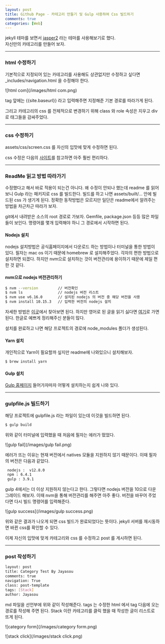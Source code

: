 ```yaml
---
layout: post
title: Github Page - 카테고리 만들기 및 Gulp 사용하여 Css 빌드하기 
comments: true
categories: [Web]
---
```


jekyll 테마를 보면서 [jasper2](https://github.com/jekyller/jasper2) 라는 테마를 사용해보기로 했다.  
자신만의 카테고리를 만들어 보자.

<hr>

### html 수정하기
기본적으로 지정되어 있는 카테고리를 사용해도 상관없지만 수정하고 싶다면 _includes/navigation.html 을 수정해야 한다. 

![html com](/images/html com.png)

tag 앞에는 {{site.baseurl}} 라고 입력해주면 지정해준 기본 경로를 따라가게 된다. 

그리고 카테고리의 css 를 전체적으로 변경하기 위해 class 와 role 속성은 지우고 div 로 태그들을 감싸주었다.


<hr>

### css 수정하기
assets/css/screen.css 를 자신의 입맛에 맞게 수정하면 된다. 

css 수정은 다음의 [사이트](http://jsfiddle.net/SRV36/1633/)를 참고하면 아주 훨씬 편리하다.

<hr>

### ReadMe 읽고 방법 따라가기 
수정했다고 해서 바로 적용이 되는건 아니다. 왜 수정이 안되나 했는데 readme 를 읽어보니 Gulp 라는 패키지로 css 를 빌드한다. 빌드를 하고 나면 assets/built/... 안에 빌드된 css 가 생기게 된다. 정확한 동작방법은 모르지만 일단은 readme에서 알려주는 방법을 차근차근 따라가 보자.

git에서 내려받은 소스의 root 경로로 가보자. Gemfile, package.json 등등 많은 파일들이 보인다. 명령어를 몇개 입력해야 하니 그 경로에서 시작하면 된다.   

#### Nodejs 설치

nodejs 설치방법은 공식홈페이지에서 다운로드 하는 방법이나 터미널을 통한 방법이 있다.
필자는 mac os 이기 때문에 homebrew 로 설치해주었다. 각자의 편한 방법으로 설치하면 되겠다. 하지만 nvm으로 설치하는 것이 버전관리에 용이하기 때문에 제일 편한 것 같다.

#### nvm으로 nodejs 버전관리하기 

~~~bash
$ nvm --version         // 버전확인
$ nvm ls                // nodejs 버전 리스트
$ nvm use v6.16.0       // 설치된 nodejs 의 버전 중 해당 버전을 사용
$ nvm install 10.15.3   // 입력한 버전의 nodejs 설치
~~~

자세한 방법은 [이곳](https://github.com/nvm-sh/nvm/blob/master/README.md)에서 찾아보면 된다. 하지만 영어로 된 글을 읽기 싫다면 [여기](https://heropy.blog/2018/02/17/node-js-install/)로 가면 된다. 한글로 예쁘게 정리해주신 분들이 많다. 

설치를 완료하고 나면 해당 프로젝트의 경로에 node_modules 폴더가 생성된다.

#### Yarn 설치

개인적으로 Yarn이 필요할까 싶지만 readme에 나와있으니 설치해보자. 
~~~bash
$ brew install yarn
~~~

#### Gulp 설치

[Gulp 홈페이지](https://gulpjs.com/) 들어가자마자 어떻게 설치하는지 쉽게 나와 있다.

<hr>

### gulpfile.js 빌드하기
해당 프로젝트에 gulpfile.js 라는 파일이 있는데 이것을 빌드하면 된다.
~~~bash
$ gulp build
~~~
위와 같이 터미널에 입력했을 때 처음에 필자는 에러가 떴었다.

![gulp fail](/images/gulp fail.png)

에러가 뜨는 이유는 현재 버전에서 natives 모듈을 지원하지 않기 때문이다. 이때 필자의 버전은 다음과 같았다. 

~~~bash
 nodejs :  v12.8.0
 npm : 6.4.1
 gulp : 3.9.1
~~~

 gulp 4에서는 더 이상 지원하지 않는다고 한다. 그렇다면 nodejs 버전을 10으로 다운그레이드 해보자. 이때 nvm을 통해 버전관리를 해주면 아주 좋다. 버전을 바꾸어 주었다면 다시 빌드 명령어를 입력해준다.  
 
 ![gulp success](/images/gulp success.png)
 
 위와 같은 결과가 나오게 되면 css 빌드가 완료되었다는 뜻이다. jekyll 서버를 재시동하면 바뀐 css를 확인할 수 있다. 
 
이제 자신의 입맛에 맞게 카테고리와 css 를 수정하고 post 를 게시하면 된다.

<hr> 

### post 작성하기

~~~bash
layout: post
title: Category Test By Jayasou
comments: true
navigation: True
class: post-template
tags: [Stack]
author: Jayasou
~~~

md 파일을 선언부에 위와 같이 작성해준다. tags 는 수정한 html 에서 tag 다음에 오는 경로를 작성해 주면 된다. Stack 이란 카테고리를 클릭 했을 때 작성한 글이 리스트로 뜨게 된다. 

![category form](/images/category form.png)

![stack click](/images/stack click.png)


